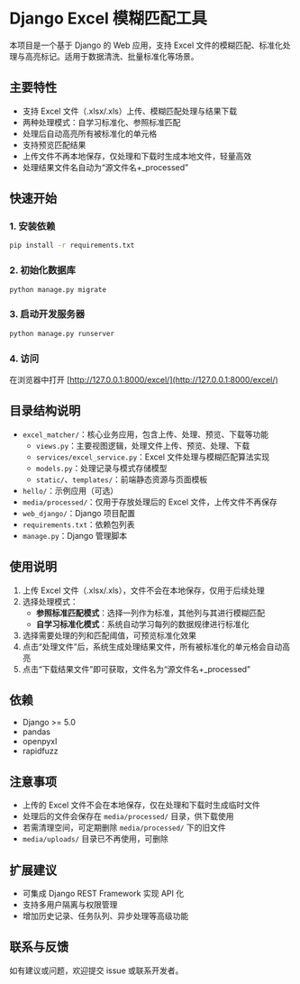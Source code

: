 # Django Excel 模糊匹配工具

本项目是一个基于 Django 的 Web 应用，支持 Excel 文件的模糊匹配、标准化处理与高亮标记。适用于数据清洗、批量标准化等场景。

## 主要特性

- 支持 Excel 文件（.xlsx/.xls）上传、模糊匹配处理与结果下载
- 两种处理模式：自学习标准化、参照标准匹配
- 处理后自动高亮所有被标准化的单元格
- 支持预览匹配结果
- 上传文件不再本地保存，仅处理和下载时生成本地文件，轻量高效
- 处理结果文件名自动为“源文件名+_processed”

## 快速开始

### 1. 安装依赖

```bash
pip install -r requirements.txt
```

### 2. 初始化数据库

```bash
python manage.py migrate
```

### 3. 启动开发服务器

```bash
python manage.py runserver
```

### 4. 访问

在浏览器中打开 [http://127.0.0.1:8000/excel/](http://127.0.0.1:8000/excel/)

## 目录结构说明

- `excel_matcher/`：核心业务应用，包含上传、处理、预览、下载等功能
    - `views.py`：主要视图逻辑，处理文件上传、预览、处理、下载
    - `services/excel_service.py`：Excel 文件处理与模糊匹配算法实现
    - `models.py`：处理记录与模式存储模型
    - `static/`、`templates/`：前端静态资源与页面模板
- `hello/`：示例应用（可选）
- `media/processed/`：仅用于存放处理后的 Excel 文件，上传文件不再保存
- `web_django/`：Django 项目配置
- `requirements.txt`：依赖包列表
- `manage.py`：Django 管理脚本

## 使用说明

1. 上传 Excel 文件（.xlsx/.xls），文件不会在本地保存，仅用于后续处理
2. 选择处理模式：
    - **参照标准匹配模式**：选择一列作为标准，其他列与其进行模糊匹配
    - **自学习标准化模式**：系统自动学习每列的数据规律进行标准化
3. 选择需要处理的列和匹配阈值，可预览标准化效果
4. 点击“处理文件”后，系统生成处理结果文件，所有被标准化的单元格会自动高亮
5. 点击“下载结果文件”即可获取，文件名为“源文件名+_processed”

## 依赖

- Django >= 5.0
- pandas
- openpyxl
- rapidfuzz

## 注意事项

- 上传的 Excel 文件不会在本地保存，仅在处理和下载时生成临时文件
- 处理后的文件会保存在 `media/processed/` 目录，供下载使用
- 若需清理空间，可定期删除 `media/processed/` 下的旧文件
- `media/uploads/` 目录已不再使用，可删除

## 扩展建议

- 可集成 Django REST Framework 实现 API 化
- 支持多用户隔离与权限管理
- 增加历史记录、任务队列、异步处理等高级功能

## 联系与反馈

如有建议或问题，欢迎提交 issue 或联系开发者。
